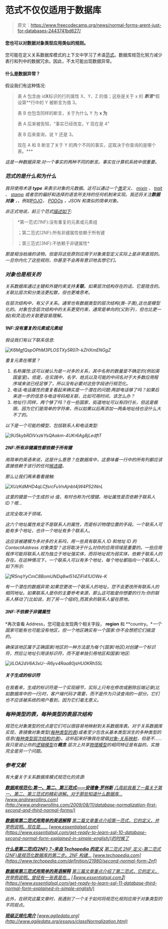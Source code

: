# 范式不仅仅适用于数据库

> 原文：<https://www.freecodecamp.org/news/normal-forms-arent-just-for-databases-2443741bd627/>

#### 您也可以对数据对象类型应用类似的规则。

您可能在定义关系数据库模式的上下文中学习了术语[范式](https://en.wikipedia.org/wiki/Database_normalization#Normal_forms)。数据库规范化努力减少表行和列中的数据冗余。因此，不太可能出现数据异常。

#### 什么是数据异常？

假设我们有这种情况:

> 表 A 包含由 id**X**标识的行的属性 X、Y、Z 的值；这些是关于 x 的 ***断言****假设第**行中的 Y 被断言为值 3。
> 
> 表 B 也包含同样的断言，关于为什么 Y 为 **x 为**
> 
> 表 A 后来被告知，“事实已经改变。Y 现在是 4"
> 
> 表 B 后来查询，说 Y 还是 3。
> 
> 现在 A 和 B 断言了关于 Y 的两个不同的事实，这取决于你查询的是哪个表。***

*这是一种数据异常:对一个事实的两种不同的断言。事实在计算机系统中很重要。*

### *范式的是什么和为什么*

*我将使用术语 **type** 来表示对象的元数据。这可以通过一个[类](https://docs.oracle.com/javase/8/docs/api/java/lang/Class.html)定义、 [mixin](https://www.culttt.com/2015/07/08/working-with-mixins-in-ruby/) 、 [trait](http://php.net/manual/en/language.oop5.traits.php) 、 [stamp](https://medium.com/javascript-scene/introducing-the-stamp-specification-77f8911c2fee) 或者您的偏好和选择的语言所支持的任何机制来实现。我还将关注**数据对象** *，*，例如[POJO](https://spring.io/understanding/POJO)， [PODOs](https://benatkin.com/2012/11/10/podo-generalization-of-pojo/) ，JSON 和类似的简单对象。*

*非正式地说，前三个范式[描述如下](http://www.andrewrollins.com/2009/08/11/database-normalization-first-second-and-third-normal-forms/):*

> *第一范式(1NF):没有重复的元素或元素组
> 
> ；第二范式(2NF):所有非键属性依赖于所有键
> 
> ；第三范式(3NF):不依赖于非键属性*

*那是相当枯燥的读物。但是将这些原则应用于对象类型定义实际上是非常直观的。一旦你内化了这些规则，你甚至不会再有意识地去想它们。*

### *对象也是相关的*

*关系数据库通过主键和外键约束支持**关联**。如果层次结构存在的话，它是隐含的。关联比层次和分类法更松散，但也更难思考。*

*在层次结构中，有父子关系。通常也有数据类型的层次结构(类-子类),这也是模型化的。对象包含层次结构中的关系更受约束，通常是单向的(父到子)，但也比更一般(和灵活)的关联更容易理解。*

#### *1NF:没有重复的元素或元素组*

*假设我们有以下联系信息:*

*![K6MgfQspOPhM3PLOSTXy5R07r-kZHXmENGgZ](img/a04c32be65bd870d6977eff85f9b13a1.png)*

*重复元素在哪里？*

1.  *名称属性:这可以被认为是一对多的关系，其中名称的数量是不确定的(例如英国皇室)。但是，在实践中，名字、姓氏以及可能的中间名对于大多数应用程序域来说已经足够了，所以没有必要对这些字段进行规范化。*
2.  *电话:电话属性的重复看起来确实是一个潜在的问题:两部电话够了吗？如果后来进一步的信息与电话号码相关联，比如可用时间，该怎么办？*
3.  *地址行:同样，两个够了吗？在一些国家，街道地址可以有四行长，但这是极限。因为它们是简单的字符串，所以如果以后再添加一两条地址线也没什么大不了的。*

*以下是一个可能的模型，包括联系人和电话类型:*

*![9U5kybRDlVxzkYsQAakm-4UKr6Ag8jLedftT](img/e480e4109bbaab560e3cb6c8623cfaef.png)*

#### *2NF:所有非键属性都依赖于所有键*

*用简单的英语来说，这是什么意思？在数据库中，这意味着一行中的所有列都应该直接依赖于该行的任何[候选键](https://en.wikipedia.org/wiki/Second_normal_form)。*

*那么让我们再来看看接触:*

*![XUzKdMHD4qLCfsrcFuVnAjnbt4jW4P52iNnL](img/cae884ec7ca51e40247753a410434f5b.png)*

*这里的键是一个生成的 id 值，有时也称为代理键。地址属性是否依赖于联系人 ID？嗯…*

*这完全取决于领域。*

*这六个地址属性肯定不是联系人的属性，而是标识物理位置的手段。一个联系人可能有多个地址，也许一个地址有多个联系人。*

*这应该被建模为多对多的关系吗，用一些具有联系人 ID 和地址 ID 的 ContactAddress 对象类型？这将取决于什么对你的应用领域是重要的。一些应用程序可能将联系人视为独立于地址强实体，而将地址视为弱实体，依赖于联系人的存在。在这种情况下，一个联系人可以有多个地址，每个地址都指向一个联系人，如下所示:*

*![fR5nqYyCmC8BomUNDq8wl514ZiFl41UOWe-K](img/2a03347520f9062ec99054de0771022d.png)*

*有一个潜在的数据异常:如果您更改一个联系人的地址，您不会更改所有联系人的相同地址。如果联系人是你的主要参考来源，那么这可能是你想要的行为:你的联系人移动了(比如说，到了另一个组织),而其余的联系人留在原地。*

#### *3NF:不依赖于非键属性*

*再次查看 Address，您可能会发现两个相关字段， **region** 和 **country。**一个国家可能有也可能没有地区，但一个地区确实有一个国家:你不会想把它们搞混的。*

*确保该地区属于正确国家/地区的一种方法是为每个(国家/地区)对创建一个标识符，然后让地址引用该标识符，而不是单独引用地区和国家/地区:*

*![iILOA2dV6A3xU--R6yv4Raa80jsHU0KRh55L](img/7390583ebce16a9fd249628563838516.png)*

#### *关于生成的标识符*

*在我看来，生成的标识符是一个实现细节，实际上只有在修改或删除后端记录(比如数据库中的一行)时，客户端代码才需要，而不是作为只读查询的一部分。它们也不应该被系统的用户看到，因为它们毫无意义。*

### *每种类型的表，每种类型的表层次结构*

*规范化对象类型的优点是它们可以很容易地映射到关系数据库表。对于关系数据库实现，表镜像对象类型([每种类型的表](https://blog.devart.com/table-per-type-vs-table-per-hierarchy-inheritance.html))或者至少包含从基本类型派生的多种类型的信息([每种类型层次结构的表](https://www.codeproject.com/Articles/545395/A-Beginners-Tutorial-on-Understanding-Table-Per-Ty))。这听起来好像我在提倡[对象-关系映射](https://en.wikipedia.org/wiki/Object-relational_mapping)，但是不……我只是说让你的[逻辑模型](https://www.1keydata.com/datawarehousing/logical-data-model.html)在**概念** 层次上共享[物理模型](https://www.1keydata.com/datawarehousing/physical-data-model.html)的相同特征是有益的。实施完全是另一个问题。*

### ***参考文献***

*有大量关于关系数据库模式规范化的资源:*

*[**数据库规范化:第一、第二、第三范式——安德鲁·罗林斯**](http://www.andrewrollins.com/2009/08/11/database-normalization-first-second-and-third-normal-forms/)
[*几周前我看了一篇关于第一、第二、第三范式的精彩讲解。对于那些知道什么数据库…*](http://www.andrewrollins.com/2009/08/11/database-normalization-first-second-and-third-normal-forms/)
[www.andrewrollins.com](http://www.andrewrollins.com/2009/08/11/database-normalization-first-second-and-third-normal-forms/)*

*[**数据库第二范式用简单的英语解释**](https://www.essentialsql.com/get-ready-to-learn-sql-10-database-second-normal-form-explained-in-simple-english/)
[*第二篇文章重点介绍第一范式，它的定义，并举例说明。现在是……*](https://www.essentialsql.com/get-ready-to-learn-sql-10-database-second-normal-form-explained-in-simple-english/)
[www.essentialsql.com](https://www.essentialsql.com/get-ready-to-learn-sql-10-database-second-normal-form-explained-in-simple-english/)的时候了*

*[**什么是第二范式(2NF)？-来自 Techopedia 的定义**](https://www.techopedia.com/definition/21980/second-normal-form-2nf)
[*第二范式 2NF 定义-第二范式(2NF)是规范化数据库的第二步。2NF 构建…*](https://www.techopedia.com/definition/21980/second-normal-form-2nf)
[www.techopedia.com](https://www.techopedia.com/definition/21980/second-normal-form-2nf)*

*[**数据库第三范式用简单的英语解释**](https://www.essentialsql.com/get-ready-to-learn-sql-11-database-third-normal-form-explained-in-simple-english/)
[*第三篇文章重点介绍了第二范式，它的定义，并举例说明。曾经有一张表是在…*](https://www.essentialsql.com/get-ready-to-learn-sql-11-database-third-normal-form-explained-in-simple-english/)
[【www.essentialsql.com】](https://www.essentialsql.com/get-ready-to-learn-sql-11-database-third-normal-form-explained-in-simple-english/)*

*此外，在研究这篇文章时，我遇到了一个关于如何将规范化规则应用于对象类型的不同观点。*

*[**班级正规化简介**](http://www.agiledata.org/essays/classNormalization.html)
[www.agiledata.org](http://www.agiledata.org/essays/classNormalization.html)*